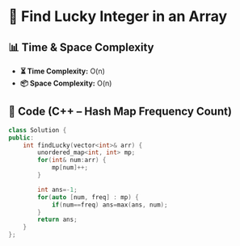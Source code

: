 # 🎰 Find Lucky Integer in an Array

## 📊 Time & Space Complexity

- **⏳ Time Complexity:** O(n)
- **📦 Space Complexity:** O(n)

## 🧠 Code (C++ – Hash Map Frequency Count)

```cpp
class Solution {
public:
    int findLucky(vector<int>& arr) {
        unordered_map<int, int> mp;
        for(int& num:arr) {
            mp[num]++;
        }

        int ans=-1;
        for(auto [num, freq] : mp) {
            if(num==freq) ans=max(ans, num);
        }
        return ans;
    }
};
```
